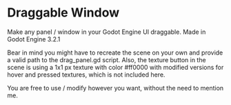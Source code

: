 # Draggable Window
Make any panel / window in your Godot Engine UI draggable. Made in Godot Engine 3.2.1

Bear in mind you might have to recreate the scene on your own and provide a valid path to the drag_panel.gd script. Also, the texture button in the scene is using a 1x1 px texture with color #ff0000 with modified versions for hover and pressed textures, which is not included here.

You are free to use / modify however you want, without the need to mention me.
